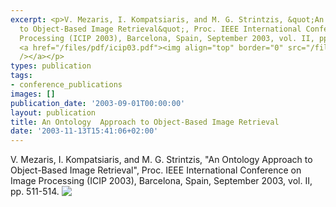 ```yaml
---
excerpt: <p>V. Mezaris, I. Kompatsiaris, and M. G. Strintzis, &quot;An Ontology Approach
  to Object-Based Image Retrieval&quot;, Proc. IEEE International Conference on Image
  Processing (ICIP 2003), Barcelona, Spain, September 2003, vol. II, pp. 511-514.
  <a href="/files/pdf/icip03.pdf"><img align="top" border="0" src="/files/pdf/pdf.png"
  /></a></p>
types: publication
tags:
- conference_publications
images: []
publication_date: '2003-09-01T00:00:00'
layout: publication
title: An Ontology  Approach to Object-Based Image Retrieval
date: '2003-11-13T15:41:06+02:00'
---
```

<p>V. Mezaris, I. Kompatsiaris, and M. G. Strintzis, &quot;An Ontology Approach to Object-Based Image Retrieval&quot;, Proc. IEEE International Conference on Image Processing (ICIP 2003), Barcelona, Spain, September 2003, vol. II, pp. 511-514. <a href="/files/pdf/icip03.pdf"><img align="top" border="0" src="/files/pdf/pdf.png" /></a></p>

